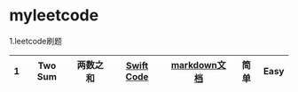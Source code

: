 # myleetcode
1.leetcode刷题

| 1 | Two Sum<span class="Apple-tab-span" style="white-space:pre"></span> | 两数之和 |  [Swift Code](https://github.com/zyzhangyu/myleetcode/blob/master/Simple/1.%E4%B8%A4%E6%95%B0%E4%B9%8B%E5%92%8C/15507270493037.md)| [markdown文档]() | 简单 | Easy | 
| --- | --- | --- | --- | --- |  --- |  --- |

